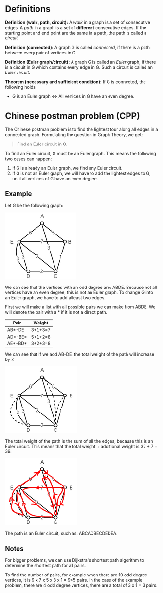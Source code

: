 # Definitions

**Definition (walk, path, circuit):** A _walk_ in a graph is a set  of consecutive edges. A _path_ in a graph is a set of **different** consecutive edges. If the starting point and end point are the same in a path, the path is called a _circuit_.

**Definition (connected):** A graph G is called _connected_, if there is a path between every pair of vertices in G.

**Definition (Euler graph/circuit):** A graph G is called an _Euler_ graph, if there is a circuit in G which contains every edge in G. Such a circuit is called an _Euler circuit_.

**Theorem (necessary and sufficient condition):** If G is connected, the following holds: 
 * G is an Euler graph <=> All vertices in G have an even degree.

# Chinese postman problem (CPP)

The Chinese postman problem is to find the lightest tour along all edges in a connected graph. Formulating the question in Graph Theory, we get:

> Find an Euler circuit in G.

To find an Euler circuit, G must be an Euler graph. This means the following two cases can happen: 
 1. If G is already an Euler graph, we find any Euler circuit.
 2. If G is not an Euler graph, we will have to add the lightest edges to G, until all vertices of G have an even degree.

## Example

Let G be the following graph:

![graph](graph.png)

We can see that the vertices with an odd degree are: ABDE. Because not all vertices have an even degree, this is not an Euler graph. To change G into an Euler graph, we have to add atleast two edges.

First we will make a list with all possible pairs we can make from ABDE. We will denote the pair with a * if it is not a direct path.

|Pair|Weight|
|-|-|
AB*-DE|3+1+3=7|
AD*-BE*|5+1+2=8|
AE*-BD*|3+2+3=8|

We can see that if we add AB-DE, the total weight of the path will increase by 7.

![euler graph](graph_euler.png)

The total weight of the path is the sum of all the edges, because this is an Euler circuit. This means that the total weight + additional weight is 32 + 7 = 39.

![path](graph_path.png)

The path is an Euler circuit, such as: ABCACBECDEDEA.

## Notes

For bigger problems, we can use Dijkstra's shortest path algorithm to determine the shortest path for all pairs.

To find the number of pairs, for example when there are 10 odd degree vertices, it is 9 x 7 x 5 x 3 x 1 = 945 pairs. In the case of the example problem, there are 4 odd degree vertices, there are a total of 3 x 1 = 3 pairs.